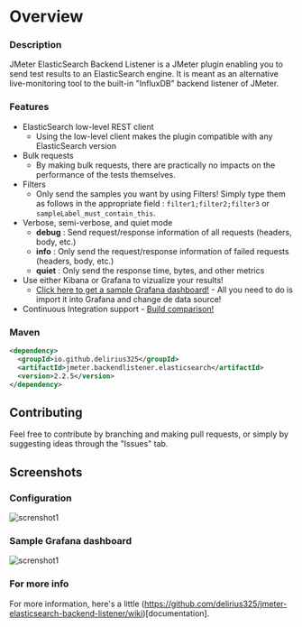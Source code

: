 # Overview
### Description
JMeter ElasticSearch Backend Listener is a JMeter plugin enabling you to send test results to an ElasticSearch engine. It is meant as an alternative live-monitoring tool to the built-in "InfluxDB" backend listener of JMeter. 

### Features

* ElasticSearch low-level REST client
  * Using the low-level client makes the plugin compatible with any ElasticSearch version
* Bulk requests
  * By making bulk requests, there are practically no impacts on the performance of the tests themselves. 
* Filters
  * Only send the samples you want by using Filters! Simply type them as follows in the appropriate field : ``filter1;filter2;filter3`` or ``sampleLabel_must_contain_this``.
* Verbose, semi-verbose, and quiet mode
  * __debug__ : Send request/response information of all requests (headers, body, etc.)
  * __info__ : Only send the request/response information of failed requests (headers, body, etc.)
  * __quiet__ : Only send the response time, bytes, and other metrics
* Use either Kibana or Grafana to vizualize your results!
  * [Click here to get a sample Grafana dashboard!](https://github.com/delirius325/jmeter-elasticsearch-backend-listener/wiki/JMeter-Generic-Dashboard) - All you need to do is import it into Grafana and change de data source!
* Continuous Integration support - [Build comparison!](https://github.com/delirius325/jmeter-elasticsearch-backend-listener/wiki/Continuous-Integration---Build-Comparison)
### Maven
```xml
<dependency>
  <groupId>io.github.delirius325</groupId>
  <artifactId>jmeter.backendlistener.elasticsearch</artifactId>
  <version>2.2.5</version>
</dependency>
```

## Contributing
Feel free to contribute by branching and making pull requests, or simply by suggesting ideas through the "Issues" tab.

## Screenshots
### Configuration
![screnshot1](https://cdn-images-1.medium.com/max/2000/1*iVb7mIp2dPg7zE4Ph3PrGQ.png "Screenshot of configuration")

### Sample Grafana dashboard
![screnshot1](https://image.ibb.co/jW6LNx/Screen_Shot_2018_03_21_at_10_21_18_AM.png "Sample Grafana Dashboard")

### For more info
For more information, here's a little (https://github.com/delirius325/jmeter-elasticsearch-backend-listener/wiki)[documentation].
